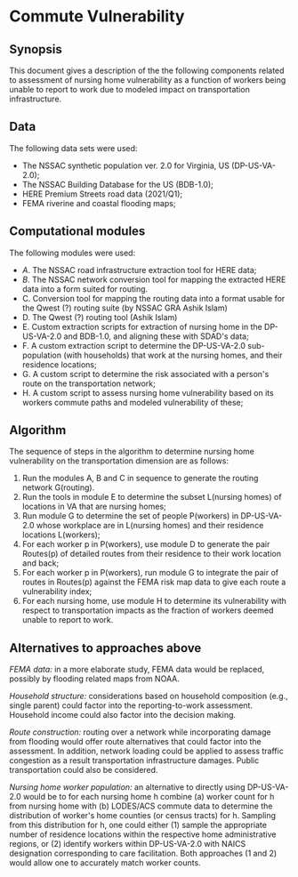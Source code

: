 # Commute Vulnerability

## Synopsis
This document gives a description of the the following components related to assessment of nursing home vulnerability as a function of workers
being unable to report to work due to modeled impact on transportation
infrastructure.

## Data
The following data sets were used:
  - The NSSAC synthetic population ver. 2.0 for Virginia, US (DP-US-VA-2.0);
  - The NSSAC Building Database for the US (BDB-1.0);
  - HERE Premium Streets road data (2021/Q1);
  - FEMA riverine and coastal flooding maps;

## Computational modules
The following modules were used:
  - _A_. The NSSAC road infrastructure extraction tool for HERE data;
  - _B_. The NSSAC network conversion tool for mapping the extracted HERE data into a form suited for routing.
  - C. Conversion tool for mapping the routing data into a format usable for the Qwest (?) routing suite (by NSSAC GRA Ashik Islam)
  - D. The Qwest (?) routing tool (Ashik Islam)
  - E. Custom extraction scripts for extraction of nursing home in the DP-US-VA-2.0 and BDB-1.0, and aligning these with SDAD's data;
  - F. A custom extraction script to determine the DP-US-VA-2.0 sub-population (with households) that work at the nursing homes, and their residence locations;
  - G. A custom script to determine the risk associated with a person's route on the transportation network;
  - H. A custom script to assess nursing home vulnerability based on its workers commute paths and modeled vulnerability of these;

## Algorithm
The sequence of steps in the algorithm to determine nursing home vulnerability on the transportation dimension are as follows:

1. Run the modules A, B and C in sequence to generate the routing network G(routing).
2. Run the tools in module E to determine the subset L(nursing homes) of locations in VA that are nursing homes;
3. Run module G to determine the set of people P(workers) in DP-US-VA-2.0 whose workplace are in L(nursing homes) and their residence locations L(workers);
4. For each worker p in P(workers), use module D to generate the pair Routes(p) of detailed routes from their residence to their work location and back;
5. For each worker p in P(workers), run module G to integrate the pair of routes in Routes(p) against the FEMA risk map data to give each route a vulnerability index;
6. For each nursing home, use module H to determine its vulnerability with respect to transportation impacts as the fraction of workers deemed unable to report to work.


## Alternatives to approaches above

*FEMA data:* in a more elaborate study, FEMA data would be replaced, possibly by flooding related maps from NOAA.

*Household structure:* considerations based on household composition (e.g., single parent) could factor into the reporting-to-work assessment. Household income could also factor into the decision making.

*Route construction:* routing over a network while incorporating damage from flooding would offer route alternatives that could factor into the assessment. In addition, network loading could be applied to assess traffic congestion as a result transportation infrastructure damages. Public transportation could also be considered.

*Nursing home worker population:* an alternative to directly using
DP-US-VA-2.0 would be to for each nursing home h combine (a) worker
count for h from nursing home with (b) LODES/ACS commute data to
determine the distribution of worker's home counties (or census
tracts) for h. Sampling from this distribution for h, one could either
(1) sample the appropriate number of residence locations within the
respective home administrative regions, or (2) identify workers within
DP-US-VA-2.0 with NAICS designation corresponding to care
facilitation. Both approaches (1 and 2) would allow one to accurately
match worker counts.
